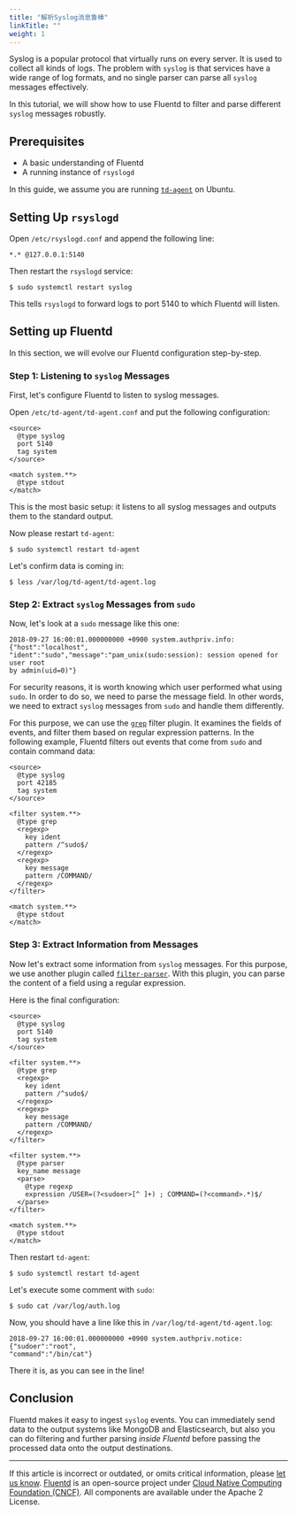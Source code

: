 ```yaml
---
title: "解析Syslog消息鲁棒"
linkTitle: ""
weight: 1
---
```


Syslog is a popular protocol that virtually runs on every server. It is
used to collect all kinds of logs. The problem with `syslog` is that
services have a wide range of log formats, and no single parser can
parse all `syslog` messages effectively.

In this tutorial, we will show how to use Fluentd to filter and parse
different `syslog` messages robustly.

## Prerequisites

- A basic understanding of Fluentd
- A running instance of `rsyslogd`

In this guide, we assume you are running
[`td-agent`](https://www.fluentd.org/download) on Ubuntu.

## Setting Up `rsyslogd`

Open `/etc/rsyslogd.conf` and append the following line:

```
*.* @127.0.0.1:5140
```

Then restart the `rsyslogd` service:

```
$ sudo systemctl restart syslog
```

This tells `rsyslogd` to forward logs to port 5140 to which Fluentd will listen.

## Setting up Fluentd

In this section, we will evolve our Fluentd configuration step-by-step.

### Step 1: Listening to `syslog` Messages

First, let's configure Fluentd to listen to syslog messages.

Open `/etc/td-agent/td-agent.conf` and put the following configuration:

```
<source>
  @type syslog
  port 5140
  tag system
</source>

<match system.**>
  @type stdout
</match>
```

This is the most basic setup: it listens to all syslog messages and
outputs them to the standard output.

Now please restart `td-agent`:

```
$ sudo systemctl restart td-agent
```

Let's confirm data is coming in:

```
$ less /var/log/td-agent/td-agent.log
```

### Step 2: Extract `syslog` Messages from `sudo`

Now, let's look at a `sudo` message like this one:

```
2018-09-27 16:00:01.000000000 +0900 system.authpriv.info: {"host":"localhost",
"ident":"sudo","message":"pam_unix(sudo:session): session opened for user root
by admin(uid=0)"}
```

For security reasons, it is worth knowing which user performed what using
`sudo`. In order to do so, we need to parse the message field. In other
words, we need to extract `syslog` messages from `sudo` and handle them
differently.

For this purpose, we can use the [`grep`](/plugins/filter/grep.md) filter
plugin. It examines the fields of events, and filter them based on regular
expression patterns. In the following example, Fluentd filters out events that
come from `sudo` and contain command data:

```
<source>
  @type syslog
  port 42185
  tag system
</source>

<filter system.**>
  @type grep
  <regexp>
    key ident
    pattern /^sudo$/
  </regexp>
  <regexp>
    key message
    pattern /COMMAND/
  </regexp>
</filter>

<match system.**>
  @type stdout
</match>
```

### Step 3: Extract Information from Messages

Now let's extract some information from `syslog` messages. For this purpose, we
use another plugin called [`filter-parser`](/plugins/filter/parser.md). With
this plugin, you can parse the content of a field using a regular expression.

Here is the final configuration:

```
<source>
  @type syslog
  port 5140
  tag system
</source>

<filter system.**>
  @type grep
  <regexp>
    key ident
    pattern /^sudo$/
  </regexp>
  <regexp>
    key message
    pattern /COMMAND/
  </regexp>
</filter>

<filter system.**>
  @type parser
  key_name message
  <parse>
    @type regexp
    expression /USER=(?<sudoer>[^ ]+) ; COMMAND=(?<command>.*)$/
  </parse>
</filter>

<match system.**>
  @type stdout
</match>
```

Then restart `td-agent`:

```
$ sudo systemctl restart td-agent
```

Let's execute some comment with `sudo`:

```
$ sudo cat /var/log/auth.log
```

Now, you should have a line like this in `/var/log/td-agent/td-agent.log`:

```
2018-09-27 16:00:01.000000000 +0900 system.authpriv.notice: {"sudoer":"root",
"command":"/bin/cat"}
```

There it is, as you can see in the line!

## Conclusion

Fluentd makes it easy to ingest `syslog` events. You can immediately send
data to the output systems like MongoDB and Elasticsearch, but also you
can do filtering and further parsing _inside Fluentd_ before passing the
processed data onto the output destinations.

---

If this article is incorrect or outdated, or omits critical information, please [let us know](https://github.com/fluent/fluentd-docs-gitbook/issues?state=open).
[Fluentd](http://www.fluentd.org/) is an open-source project under [Cloud Native Computing Foundation (CNCF)](https://cncf.io/). All components are available under the Apache 2 License.
